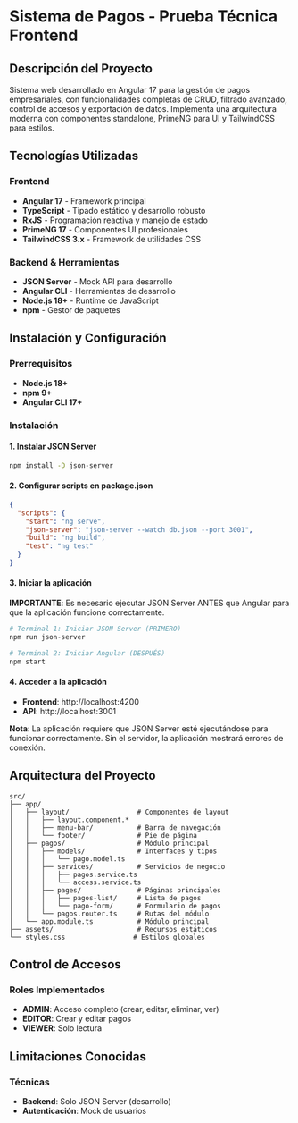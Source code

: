# Sistema de Pagos - Prueba Técnica Frontend

## Descripción del Proyecto

Sistema web desarrollado en Angular 17 para la gestión de pagos empresariales, con funcionalidades completas de CRUD, filtrado avanzado, control de accesos y exportación de datos. Implementa una arquitectura moderna con componentes standalone, PrimeNG para UI y TailwindCSS para estilos.

## Tecnologías Utilizadas

### Frontend
- **Angular 17** - Framework principal
- **TypeScript** - Tipado estático y desarrollo robusto
- **RxJS** - Programación reactiva y manejo de estado
- **PrimeNG 17** - Componentes UI profesionales
- **TailwindCSS 3.x** - Framework de utilidades CSS

### Backend & Herramientas
- **JSON Server** - Mock API para desarrollo
- **Angular CLI** - Herramientas de desarrollo
- **Node.js 18+** - Runtime de JavaScript
- **npm** - Gestor de paquetes

## Instalación y Configuración

### Prerrequisitos
- **Node.js 18+** 
- **npm 9+**
- **Angular CLI 17+**

### Instalación

#### 1. Instalar JSON Server
```bash
npm install -D json-server
```

#### 2. Configurar scripts en package.json
```json
{
  "scripts": {
    "start": "ng serve",
    "json-server": "json-server --watch db.json --port 3001",
    "build": "ng build",
    "test": "ng test"
  }
}
```

#### 3. Iniciar la aplicación

**IMPORTANTE**: Es necesario ejecutar JSON Server ANTES que Angular para que la aplicación funcione correctamente.

```bash
# Terminal 1: Iniciar JSON Server (PRIMERO)
npm run json-server

# Terminal 2: Iniciar Angular (DESPUÉS)
npm start
```

#### 4. Acceder a la aplicación
- **Frontend**: http://localhost:4200
- **API**: http://localhost:3001

**Nota**: La aplicación requiere que JSON Server esté ejecutándose para funcionar correctamente. Sin el servidor, la aplicación mostrará errores de conexión.

## Arquitectura del Proyecto

```
src/
├── app/
│   ├── layout/                 # Componentes de layout
│   │   ├── layout.component.*
│   │   ├── menu-bar/           # Barra de navegación
│   │   └── footer/             # Pie de página
│   ├── pagos/                  # Módulo principal
│   │   ├── models/             # Interfaces y tipos
│   │   │   └── pago.model.ts
│   │   ├── services/           # Servicios de negocio
│   │   │   ├── pagos.service.ts
│   │   │   └── access.service.ts
│   │   ├── pages/              # Páginas principales
│   │   │   ├── pagos-list/     # Lista de pagos
│   │   │   └── pago-form/      # Formulario de pagos
│   │   └── pagos.router.ts     # Rutas del módulo
│   └── app.module.ts           # Módulo principal
├── assets/                     # Recursos estáticos
└── styles.css                 # Estilos globales
```

## Control de Accesos

### Roles Implementados
- **ADMIN**: Acceso completo (crear, editar, eliminar, ver)
- **EDITOR**: Crear y editar pagos
- **VIEWER**: Solo lectura

## Limitaciones Conocidas

### Técnicas
- **Backend**: Solo JSON Server (desarrollo)
- **Autenticación**: Mock de usuarios
